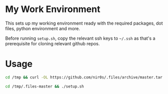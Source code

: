 # My Work Environment

This sets up my working environment ready with the required packages, dot files, python environment and more.

Before running `setup.sh`, copy the relevant ssh keys to `~/.ssh` as that's a prerequisite for cloning relevant github repos.

# Usage

```bash
cd /tmp && curl -OL https://github.com/nir0s/.files/archive/master.tar.gz && tar -xzvf /tmp/master.tar.gz && rm /tmp/master.tar.gz

cd /tmp/.files-master && ./setup.sh
```